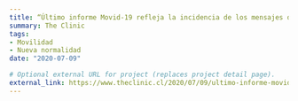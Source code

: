 ```yaml
---
title: “Último informe Movid-19 refleja la incidencia de los mensajes de las autoridades en salidas de ciudadanos de sus hogares”
summary: The Clinic
tags:
- Movilidad
- Nueva normalidad
date: "2020-07-09"

# Optional external URL for project (replaces project detail page).
external_link: https://www.theclinic.cl/2020/07/09/ultimo-informe-movid-19-refleja-la-incidencia-de-los-mensajes-de-las-autoridades-en-salidas-de-ciudadanos-de-sus-hogares/?utm_source=masvistos&utm_medium=post&utm_campaign=thc
---
```

